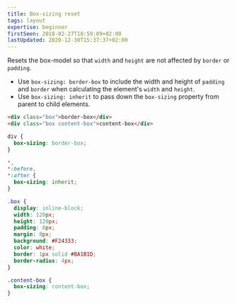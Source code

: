 ```yaml
---
title: Box-sizing reset
tags: layout
expertise: beginner
firstSeen: 2018-02-27T18:59:09+02:00
lastUpdated: 2020-12-30T15:37:37+02:00
---
```


Resets the box-model so that `width` and `height` are not affected by `border` or `padding`.

- Use `box-sizing: border-box` to include the width and height of `padding` and `border` when calculating the element's `width` and `height`.
- Use `box-sizing: inherit` to pass down the `box-sizing` property from parent to child elements.

```html
<div class="box">border-box</div>
<div class="box content-box">content-box</div>
```

```css
div {
  box-sizing: border-box;
}

*,
*:before,
*:after {
  box-sizing: inherit;
}

.box {
  display: inline-block;
  width: 120px;
  height: 120px;
  padding: 8px;
  margin: 8px;
  background: #F24333;
  color: white;
  border: 1px solid #BA1B1D;
  border-radius: 4px;
}

.content-box {
  box-sizing: content-box;
}
```
